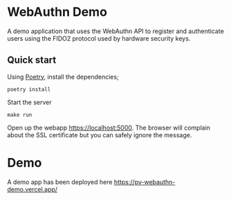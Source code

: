 # WebAuthn Demo

A demo application that uses the WebAuthn API to register and authenticate users using the FIDO2 protocol used by hardware security keys.

## Quick start

Using [Poetry](https://python-poetry.org/), install the dependencies;

    poetry install

Start the server

    make run

Open up the webapp [https://localhost:5000](https://localhost:5000). The browser will complain about the SSL certificate but you can safely ignore the message.

# Demo

A demo app has been deployed here <https://py-webauthn-demo.vercel.app/>
